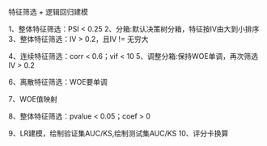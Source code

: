 特征筛选 + 逻辑回归建模

1、整体特征筛选：PSI < 0.25
2、分箱:默认决策树分箱，特征按IV由大到小排序
3、整体特征筛选：IV > 0.2，且IV != 无穷大

4、连续特征筛选：corr < 0.6；vif < 10
5、调整分箱:保持WOE单调，再次筛选IV > 0.2

6、离散特征筛选：WOE要单调

7、WOE值映射

8、整体特征筛选：pvalue < 0.05；coef > 0
  
9、LR建模，绘制验证集AUC/KS,绘制测试集AUC/KS
10、评分卡换算
